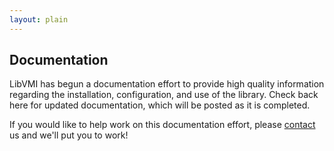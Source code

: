 ```yaml
---
layout: plain
---
```


Documentation
-------------
LibVMI has begun a documentation effort to provide high quality information
regarding the installation, configuration, and use of the library. Check
back here for updated documentation, which will be posted as it is completed.

If you would like to help work on this documentation effort, please
[contact][contact] us and we'll put you to work!


[contact]: /contact/
